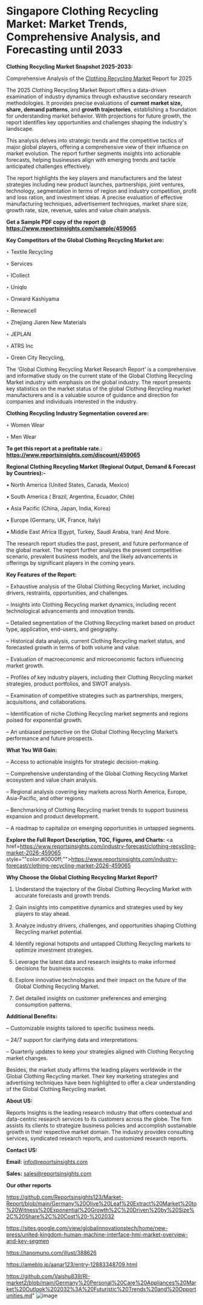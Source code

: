# Singapore Clothing Recycling Market: Market Trends, Comprehensive Analysis, and Forecasting until 2033

<strong>Clothing Recycling Market Snapshot 2025-2033:</strong>

Comprehensive Analysis of the <a href=https://www.reportsinsights.com/sample/459065>Clothing Recycling Market</a> Report for 2025

The 2025 Clothing Recycling Market Report offers a data-driven examination of industry dynamics through exhaustive secondary research methodologies. It provides precise evaluations of <strong>current market size, share, demand patterns</strong>, and <strong>growth trajectories</strong>, establishing a foundation for understanding market behavior. With projections for future growth, the report identifies key opportunities and challenges shaping the industry's landscape.

This analysis delves into strategic trends and the competitive tactics of major global players, offering a comprehensive view of their influence on market evolution. The report further segments insights into actionable forecasts, helping businesses align with emerging trends and tackle anticipated challenges effectively.

The report highlights the key players and manufacturers and the latest strategies including new product launches, partnerships, joint ventures, technology, segmentation in terms of region and industry competition, profit and loss ration, and investment ideas. A precise evaluation of effective manufacturing techniques, advertisement techniques, market share size, growth rate, size, revenue, sales and value chain analysis.

<strong>Get a Sample PDF copy of the report @ <a href=https://www.reportsinsights.com/sample/459065 style=color:#0000ff;>https://www.reportsinsights.com/sample/459065</a></strong>

<strong>Key Competitors of the Global Clothing Recycling Market are:</strong>

‣ Textile Recycling

‣ Services

‣ ICollect

‣ Uniqlo

‣ Onward Kashiyama

‣ Renewcell

‣ Zhejiang Jiaren New Materials

‣ JEPLAN

‣ ATRS Inc

‣ Green City Recycling,

The ‘Global Clothing Recycling Market Research Report’ is a comprehensive and informative study on the current state of the Global Clothing Recycling Market industry with emphasis on the global industry. The report presents key statistics on the market status of the global Clothing Recycling market manufacturers and is a valuable source of guidance and direction for companies and individuals interested in the industry.

<strong>Clothing Recycling Industry Segmentation covered are:</strong>

‣ Women Wear

‣ Men Wear

<strong>To get this report at a profitable rate.: <a href=https://www.reportsinsights.com/discount/459065 style=color:#0000ff;>https://www.reportsinsights.com/discount/459065</a></strong>

<strong>Regional Clothing Recycling Market (Regional Output, Demand &amp; Forecast by Countries):-</strong>

• North America (United States, Canada, Mexico)

• South America ( Brazil, Argentina, Ecuador, Chile)

• Asia Pacific (China, Japan, India, Korea)

• Europe (Germany, UK, France, Italy)

• Middle East Africa (Egypt, Turkey, Saudi Arabia, Iran) And More.

The research report studies the past, present, and future performance of the global market. The report further analyzes the present competitive scenario, prevalent business models, and the likely advancements in offerings by significant players in the coming years.

<strong>Key Features of the Report:</strong>

– Exhaustive analysis of the Global Clothing Recycling Market, including drivers, restraints, opportunities, and challenges.

– Insights into Clothing Recycling market dynamics, including recent technological advancements and innovation trends.

– Detailed segmentation of the Clothing Recycling market based on product type, application, end-users, and geography.

– Historical data analysis, current Clothing Recycling market status, and forecasted growth in terms of both volume and value.

– Evaluation of macroeconomic and microeconomic factors influencing market growth.

– Profiles of key industry players, including their Clothing Recycling market strategies, product portfolios, and SWOT analysis.

– Examination of competitive strategies such as partnerships, mergers, acquisitions, and collaborations.

– Identification of niche Clothing Recycling market segments and regions poised for exponential growth.

– An unbiased perspective on the Global Clothing Recycling Market’s performance and future prospects.

<strong>What You Will Gain:</strong>

– Access to actionable insights for strategic decision-making.

– Comprehensive understanding of the Global Clothing Recycling Market ecosystem and value chain analysis.

– Regional analysis covering key markets across North America, Europe, Asia-Pacific, and other regions.

– Benchmarking of Clothing Recycling market trends to support business expansion and product development.

– A roadmap to capitalize on emerging opportunities in untapped segments.

<strong>Explore the Full Report Description, TOC, Figures, and Charts:</strong>
<a href=https://www.reportsinsights.com/industry-forecast/clothing-recycling-market-2026-459065 style=""color:#0000ff;"">https://www.reportsinsights.com/industry-forecast/clothing-recycling-market-2026-459065</a>

<strong>Why Choose the Global Clothing Recycling Market Report?</strong>

1. Understand the trajectory of the Global Clothing Recycling Market with accurate forecasts and growth trends.

2. Gain insights into competitive dynamics and strategies used by key players to stay ahead.

3. Analyze industry drivers, challenges, and opportunities shaping Clothing Recycling market potential.

4. Identify regional hotspots and untapped Clothing Recycling markets to optimize investment strategies.

5. Leverage the latest data and research insights to make informed decisions for business success.

6. Explore innovative technologies and their impact on the future of the Global Clothing Recycling Market.

7. Get detailed insights on customer preferences and emerging consumption patterns.

<strong>Additional Benefits:</strong>

– Customizable insights tailored to specific business needs.

– 24/7 support for clarifying data and interpretations.

– Quarterly updates to keep your strategies aligned with Clothing Recycling market changes.

Besides, the market study affirms the leading players worldwide in the Global Clothing Recycling market. Their key marketing strategies and advertising techniques have been highlighted to offer a clear understanding of the Global Clothing Recycling market.

<strong><strong>About US</strong>:</strong>

Reports Insights is the leading research industry that offers contextual and data-centric research services to its customers across the globe. The firm assists its clients to strategize business policies and accomplish sustainable growth in their respective market domain. The industry provides consulting services, syndicated research reports, and customized research reports.

<strong>Contact US:</strong>

<p class=><b>Email:</b> <a href=mailto:info@reportsinsights.com>info@reportsinsights.com</a></p>
<p class=><b>Sales:</b> <a href=mailto:sales@reportsinsights.com>sales@reportsinsights.com</a></p>

<strong>Our other reports</strong>

<a href=https://github.com/Reportsinsights123/Market-Report/blob/main/Germany%20Olive%20Leaf%20Extract%20Market%20to%20Witness%20Exponential%20Growth%2C%20Driven%20by%20Size%2C%20Share%2C%20Cost%20-%202032>https://github.com/Reportsinsights123/Market-Report/blob/main/Germany%20Olive%20Leaf%20Extract%20Market%20to%20Witness%20Exponential%20Growth%2C%20Driven%20by%20Size%2C%20Share%2C%20Cost%20-%202032</a>

<a href=https://sites.google.com/view/globalinnovationstech/home/new-press/united-kingdom-human-machine-interface-hmi-market-overview-and-key-segmen>https://sites.google.com/view/globalinnovationstech/home/new-press/united-kingdom-human-machine-interface-hmi-market-overview-and-key-segmen</a>

<a href=https://tanomuno.com/illust/388626>https://tanomuno.com/illust/388626</a>

<a href=https://ameblo.jp/aanar123/entry-12883348709.html>https://ameblo.jp/aanar123/entry-12883348709.html</a>

<a href=https://github.com/Vaishu839/RI-market2/blob/main/Germany%20Personal%20Care%20Appliances%20Market%20Outlook%202032%3A%20Futuristic%20Trends%20and%20Opportunities.md>https://github.com/Vaishu839/RI-market2/blob/main/Germany%20Personal%20Care%20Appliances%20Market%20Outlook%202032%3A%20Futuristic%20Trends%20and%20Opportunities.md</a>"
![image](https://github.com/user-attachments/assets/b4756a21-5bb7-4db3-bd5a-837d8fcae8d8)
